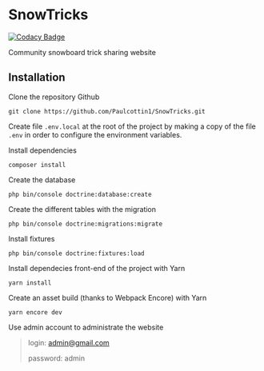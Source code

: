 # SnowTricks

[![Codacy Badge](https://api.codacy.com/project/badge/Grade/9b6e7d1a038d4c0f93da2c55cf1b946c)](https://app.codacy.com/gh/Paulcottin1/SnowTricks?utm_source=github.com&utm_medium=referral&utm_content=Paulcottin1/SnowTricks&utm_campaign=Badge_Grade)

Community snowboard trick sharing website

## Installation

Clone the repository Github

```
git clone https://github.com/Paulcottin1/SnowTricks.git
```

Create file `.env.local` at the root of the project by making a copy of the file `.env` in order to configure the environment variables.

Install dependencies

```
composer install
```

Create the database

```
php bin/console doctrine:database:create
```

Create the different tables with the migration

```
php bin/console doctrine:migrations:migrate
```

Install fixtures

```
php bin/console doctrine:fixtures:load
```

Install dependecies front-end of the project with Yarn

```
yarn install
```

Create an asset build (thanks to Webpack Encore) with Yarn

```
yarn encore dev
```

Use admin account to administrate the website

> login: admin@gmail.com
>
> password: admin
